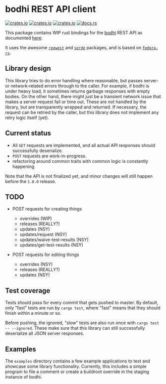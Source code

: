 # bodhi REST API client

[![crates.io](https://img.shields.io/crates/v/bodhi.svg)](https://crates.io/crates/bodhi/)
[![crates.io](https://img.shields.io/crates/d/bodhi.svg)](https://crates.io/crates/bodhi/)
[![crates.io](https://img.shields.io/crates/l/bodhi.svg)](https://crates.io/crates/bodhi/)
[![docs.rs](https://docs.rs/bodhi/badge.svg)](https://docs.rs/bodhi/)

This package contains WIP rust bindings for the [bodhi] REST API as documented [here][bodhi-api].

[bodhi]: https://github.com/fedora-infra/bodhi
[bodhi-api]: https://bodhi.fedoraproject.org/docs/server_api/index.html#rest-api

It uses the awesome [`reqwest`][reqwest] and [`serde`][serde] packages, and is based on [`fedora-rs`][fedora-rs].

[reqwest]: https://github.com/seanmonstar/reqwest
[serde]: https://github.com/serde-rs/serde
[fedora-rs]: https://github.com/ironthree/fedora-rs


## Library design

This library tries to do error handling where reasonable, but passes server- or network-related errors through to the
caller. For example, if bodhi is under heavy load, it sometimes returns garbage responses with empty bodies. On the
other hand, there might just be a transient network issue that makes a server request fail or time out. These are not
handled by the library, but are transparently wrapped and returned. If necessary, the request can be retried by the
caller, but this library does not implement any retry logic itself (yet).


## Current status

- All `GET` requests are implemented, and all actual API responses should successfully deserialize.
- `POST` requests are work-in-progress.
- refactoring around common traits with common logic is constantly happening

Note that the API is not finalized yet, and minor changes will still happen before the `1.0.0` release.


## TODO

- POST requests for creating things
    - overrides (WIP)
    - releases (REALLY?)
    - updates (NSY)
    - updates/request (NSY)
    - updates/waive-test-results (NSY)
    - updates/get-test-results (NSY)

- POST requests for editing things
    - overrides (NSY)
    - releases (REALLY?)
    - updates (NSY)


## Test coverage

Tests should pass for every commit that gets pushed to master. By default, only "fast" tests are run by `cargo test`,
where "fast" means that they should finish within a minute or so.

Before pushing, the ignored, "slow" tests are also run once with `cargo test -- --ignored`. These make sure that this
library can still successfully deserialize all JSON server responses.


## Examples

The `examples` directory contains a few example applications to test and showcase some library functionality. Currently,
this includes a simple program to file a comment or create a buildroot override in the staging instance of bodhi.

